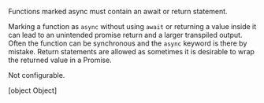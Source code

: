 Functions marked async must contain an await or return statement.


Marking a function as `async` without using `await` or returning a value inside it can lead to an unintended promise return and a larger transpiled output.
Often the function can be synchronous and the `async` keyword is there by mistake.
Return statements are allowed as sometimes it is desirable to wrap the returned value in a Promise.

Not configurable.

[object Object]